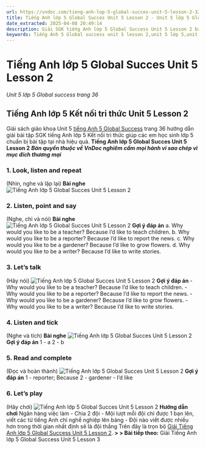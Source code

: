 ```yaml
---
url: https://vndoc.com/tieng-anh-lop-5-global-succes-unit-5-lesson-2-320256
title: Tiếng Anh lớp 5 Global Succes Unit 5 Lesson 2 - Unit 5 lớp 5 Global success trang 36 - VnDoc.com
date_extracted: 2025-04-08 20:49:14
description: Giải SGK tiếng Anh lớp 5 Global Success Unit 5 Lesson 2 bao gồm đáp án các phần bài tập trang 36 giúp các em chuẩn bị bài hiệu quả.
keywords: Tiếng Anh 5 Global success unit 5 lesson 2,unit 5 lớp 5,unit 5 lớp 5 Global success,tiếng anh lớp 5 unit 5,tiếng anh lớp 5 global success unit 5,unit 5 tiếng anh 5 global success,unit 5 lớp 5 Global success trang 36,tiếng anh 5 unit 5 lesson 2,Tiếng Anh 5 unit 5 Global Success,tiếng Anh lớp 5 kết nối unit 5
---
```


# Tiếng Anh lớp 5 Global Succes Unit 5 Lesson 2
 _Unit 5 lớp 5 Global success trang 36_
## Tiếng Anh lớp 5 Kết nối tri thức Unit 5 Lesson 2
Giải sách giáo khoa Unit 5 [tiếng Anh 5 Global Success](<https://vndoc.com/tieng-anh-lop-5-global-success>) trang 36 hướng dẫn giải bài tập SGK tiếng Anh lớp 5 Kết nối tri thức giúp các em học sinh lớp 5 chuẩn bị bài tập tại nhà hiệu quả.
**Tiếng Anh lớp 5 Global Succes Unit 5 Lesson 2**
 _**Bản quyền thuộc về VnDoc nghiêm cấm mọi hành vi sao chép vì mục đích thương mại**_
### 1\. Look, listen and repeat
\(Nhìn, nghe và lặp lại\)
**Bài nghe**
![Tiếng Anh lớp 5 Global Succes Unit 5 Lesson 2](https://i.vdoc.vn/data/image/2024/05/16/tieng-anh-lop-5-global-succes-unit-5-lesson-2-1.png)
### 2\. Listen, point and say
\(Nghe, chỉ và nói\)
**Bài nghe**
![Tiếng Anh lớp 5 Global Succes Unit 5 Lesson 2](https://i.vdoc.vn/data/image/2024/05/16/tieng-anh-lop-5-global-succes-unit-5-lesson-2-2.png)
**Gợi ý đáp án**
a. Why would you like to be a teacher?
Because I’d like to teach children.
b. Why would you like to be a reporter?
Because I’d like to report the news.
c. Why would you like to be a gardener?
Because I’d like to grow flowers.
d. Why would you like to be a writer?
Because I’d like to write stories.
### 3\. Let’s talk
\(Hãy nói\)
![Tiếng Anh lớp 5 Global Succes Unit 5 Lesson 2](https://i.vdoc.vn/data/image/2024/05/16/tieng-anh-lop-5-global-succes-unit-5-lesson-2-3.png)
**Gợi ý đáp án**
\- Why would you like to be a teacher?
Because I’d like to teach children.
\- Why would you like to be a reporter?
Because I’d like to report the news.
\- Why would you like to be a gardener?
Because I’d like to grow flowers.
\- Why would you like to be a writer?
Because I’d like to write stories.
### 4\. Listen and tick
\(Nghe và tích\)
**Bài nghe**
![Tiếng Anh lớp 5 Global Succes Unit 5 Lesson 2](https://i.vdoc.vn/data/image/2024/05/16/tieng-anh-lop-5-global-succes-unit-5-lesson-2-4.png)
**Gợi ý đáp án**
1 - a
2 - b
### 5\. Read and complete
\(Đọc và hoàn thành\)
![Tiếng Anh lớp 5 Global Succes Unit 5 Lesson 2](https://i.vdoc.vn/data/image/2024/05/16/tieng-anh-lop-5-global-succes-unit-5-lesson-2-5.png)
**Gợi ý đáp án**
1 - reporter; Because
2 - gardener - I’d like
### 6\. Let’s play
\(Hãy chơi\)
![Tiếng Anh lớp 5 Global Succes Unit 5 Lesson 2](https://i.vdoc.vn/data/image/2024/05/16/tieng-anh-lop-5-global-succes-unit-5-lesson-2-6.png)
**Hướng dẫn chơi**
Ngân hàng việc làm
\- Chia 2 đội
\- Mội lượt mỗi đội chỉ được 1 bạn lên, viết các từ tiếng Anh chỉ nghề nghiệp lên bảng
\- Đội nào viết được nhiều hơn trong thời gian nhất định sẽ là đội thắng
Trên đây là trọn bộ [Giải Tiếng Anh lớp 5 Global Success Unit 5 Lesson 2](<https://vndoc.com/tieng-anh-lop-5-global-succes-unit-5-lesson-2-320256>).
**> > Bài tiếp theo:** Giải Tiếng Anh lớp 5 Global Success Unit 5 Lesson 3
